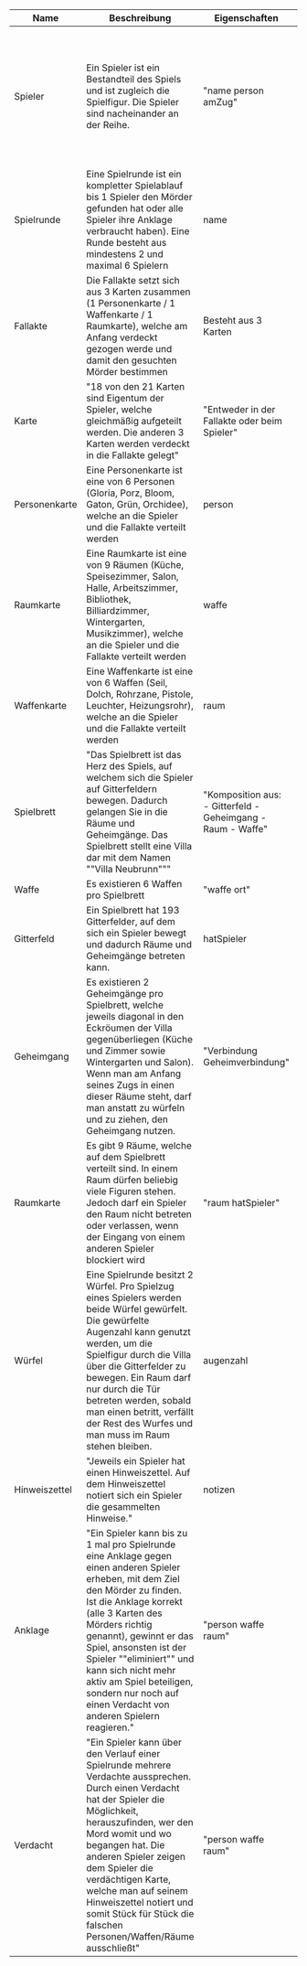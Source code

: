 | Name | Beschreibung | Eigenschaften | Verwendung | Instanzen |
| ------------ | ------------ | ------------- | ---------- | --------- |
| Spieler | Ein Spieler ist ein Bestandteil des Spiels und ist zugleich die Spielfigur. Die Spieler sind nacheinander an der Reihe. | "name person amZug" | Ein Spieler kann: - Einen Verdacht aussprechen - Würfeln - Eine Anklage erheben - Einen Hinweis notieren - Mischen | 2..6 |
| Spielrunde | Eine Spielrunde ist ein kompletter Spielablauf bis 1 Spieler den Mörder gefunden hat oder alle Spieler ihre Anklage verbraucht haben). Eine Runde besteht aus mindestens 2 und maximal 6 Spielern | name | Durch eine Spielrunde kann: - eine Spielrunde gestartet werden | 1 |
| Fallakte | Die Fallakte setzt sich aus 3 Karten zusammen (1 Personenkarte / 1 Waffenkarte / 1 Raumkarte), welche am Anfang verdeckt gezogen werde und damit den gesuchten Mörder bestimmen | Besteht aus 3 Karten | - | 1 |
| Karte | "18 von den 21 Karten sind Eigentum der Spieler, welche gleichmäßig aufgeteilt werden. Die anderen 3 Karten werden verdeckt in die Fallakte gelegt" | "Entweder in der Fallakte oder beim Spieler" | Eine Karte kann: - zugeteilt werden - gemischt werden | 21 |
| Personenkarte | Eine Personenkarte ist eine von 6 Personen (Gloria, Porz, Bloom, Gaton, Grün, Orchidee), welche an die Spieler und die Fallakte verteilt werden | person | Greift auf <<enumeration>> Person zu, in der die 6 Personen aufgelistet sind | 1 |
| Raumkarte | Eine Raumkarte ist eine von 9 Räumen (Küche, Speisezimmer, Salon, Halle, Arbeitszimmer, Bibliothek, Billiardzimmer, Wintergarten, Musikzimmer), welche an die Spieler und die Fallakte verteilt werden | waffe | Greift auf <<enumeration>> Waffentyp zu, in der die 6 Waffen aufgelistet sind | 1 |
| Waffenkarte | Eine Waffenkarte ist eine von 6 Waffen (Seil, Dolch, Rohrzane, Pistole, Leuchter, Heizungsrohr), welche an die Spieler und die Fallakte verteilt werden | raum | Greift auf <<enumeration>> Raumtyp zu, in der die 9 Räume aufgelistet sind | 1 |
| Spielbrett | "Das Spielbrett ist das Herz des Spiels, auf welchem sich die Spieler auf Gitterfeldern bewegen. Dadurch gelangen Sie in die Räume und Geheimgänge. Das Spielbrett stellt eine Villa dar mit dem Namen  ""Villa Neubrunn""" | "Komposition aus: - Gitterfeld - Geheimgang - Raum - Waffe" | - | 1 |
| Waffe | Es existieren 6 Waffen pro Spielbrett | "waffe ort" | - | 6 |
| Gitterfeld | Ein Spielbrett hat 193 Gitterfelder, auf dem sich ein Spieler bewegt und dadurch Räume und Geheimgänge betreten kann. | hatSpieler | - | 193 |
| Geheimgang | Es existieren 2 Geheimgänge pro Spielbrett, welche jeweils diagonal in den Eckröumen der Villa gegenüberliegen (Küche und Zimmer sowie Wintergarten und Salon). Wenn man am Anfang seines Zugs in einen dieser Räume steht, darf man anstatt zu würfeln und zu ziehen, den Geheimgang nutzen. | "Verbindung Geheimverbindung" | - | 4 |
| Raumkarte | Es gibt 9 Räume, welche auf dem Spielbrett verteilt sind. In einem Raum dürfen beliebig viele Figuren stehen. Jedoch darf ein Spieler den Raum nicht betreten oder verlassen, wenn der Eingang von einem anderen Spieler blockiert wird | "raum hatSpieler" | - | 9 |
| Würfel | Eine Spielrunde besitzt 2 Würfel. Pro Spielzug eines Spielers werden beide Würfel gewürfelt. Die gewürfelte Augenzahl kann genutzt werden, um die Spielfigur durch die Villa über die Gitterfelder zu bewegen. Ein Raum darf nur durch die Tür betreten werden, sobald man einen betritt, verfällt der Rest des Wurfes und man muss im Raum stehen bleiben. | augenzahl | - | 2 |
| Hinweiszettel | "Jeweils ein Spieler hat einen Hinweiszettel. Auf dem Hinweiszettel notiert sich ein Spieler die gesammelten Hinweise." | notizen | - | 2..6 pro Spielrunde // 1 pro Spieler |
| Anklage | "Ein Spieler kann bis zu 1 mal pro Spielrunde eine Anklage gegen einen anderen Spieler erheben, mit dem Ziel den Mörder zu finden. Ist die Anklage korrekt (alle 3 Karten des Mörders richtig genannt), gewinnt er das Spiel, ansonsten ist der Spieler ""eliminiert"" und kann sich nicht mehr aktiv am Spiel beteiligen, sondern nur noch auf einen Verdacht von anderen Spielern reagieren." | "person waffe raum" | Durch eine Anklage kann: - eine runde beendet werden - ein Spieler Elminiert werden | 0..6 pro Spielrunde // 0..1 pro Spieler |
| Verdacht | "Ein Spieler kann über den Verlauf einer Spielrunde mehrere Verdachte aussprechen. Durch einen Verdacht hat der Spieler die Möglichkeit, herauszufinden, wer den Mord womit und wo begangen hat. Die anderen Spieler zeigen dem Spieler die verdächtigen Karte, welche man auf seinem Hinweiszettel notiert und somit Stück für Stück die falschen Personen/Waffen/Räume ausschließt" | "person waffe raum" | - | 0..* |
